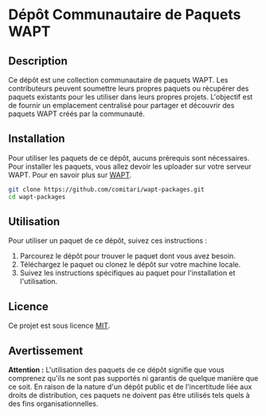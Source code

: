# Dépôt Communautaire de Paquets WAPT

## Description

Ce dépôt est une collection communautaire de paquets WAPT. Les contributeurs peuvent soumettre leurs propres paquets ou récupérer des paquets existants pour les utiliser dans leurs propres projets. L'objectif est de fournir un emplacement centralisé pour partager et découvrir des paquets WAPT créés par la communauté.

## Installation

Pour utiliser les paquets de ce dépôt, aucuns prérequis sont nécessaires. 
Pour installer les paquets, vous allez devoir les uploader sur votre serveur WAPT.
Pour en savoir plus sur [WAPT](https://www.tranquil.it/wapt/).


```bash
git clone https://github.com/comitari/wapt-packages.git
cd wapt-packages
```

## Utilisation

Pour utiliser un paquet de ce dépôt, suivez ces instructions :

1. Parcourez le dépôt pour trouver le paquet dont vous avez besoin.
2. Téléchargez le paquet ou clonez le dépôt sur votre machine locale.
3. Suivez les instructions spécifiques au paquet pour l'installation et l'utilisation.


## Licence

Ce projet est sous licence [MIT](https://opensource.org/licenses/MIT).

## Avertissement

**Attention :** L'utilisation des paquets de ce dépôt signifie que vous comprenez qu'ils ne sont pas supportés ni garantis de quelque manière que ce soit. En raison de la nature d'un dépôt public et de l'incertitude liée aux droits de distribution, ces paquets ne doivent pas être utilisés tels quels à des fins organisationnelles.
